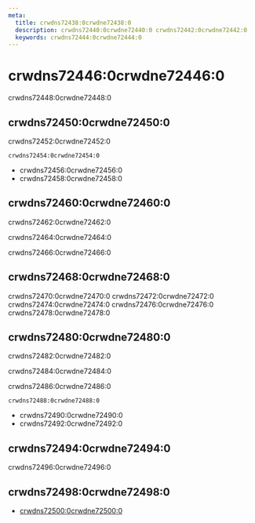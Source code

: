 ```yaml
---
meta:
  title: crwdns72438:0crwdne72438:0
  description: crwdns72440:0crwdne72440:0 crwdns72442:0crwdne72442:0
  keywords: crwdns72444:0crwdne72444:0
---
```


# crwdns72446:0crwdne72446:0
crwdns72448:0crwdne72448:0

<entry-ad />

## crwdns72450:0crwdne72450:0
crwdns72452:0crwdne72452:0

`crwdns72454:0crwdne72454:0`
- crwdns72456:0crwdne72456:0
- crwdns72458:0crwdne72458:0


## crwdns72460:0crwdne72460:0
crwdns72462:0crwdne72462:0

  crwdns72464:0crwdne72464:0

  crwdns72466:0crwdne72466:0

## crwdns72468:0crwdne72468:0
crwdns72470:0crwdne72470:0
<alert type="success">crwdns72472:0crwdne72472:0</alert>
<alert type="info">crwdns72474:0crwdne72474:0</alert>
<alert type="warning">crwdns72476:0crwdne72476:0</alert>
<alert type="error">crwdns72478:0crwdne72478:0</alert>

## crwdns72480:0crwdne72480:0
crwdns72482:0crwdne72482:0

  crwdns72484:0crwdne72484:0

  crwdns72486:0crwdne72486:0

  `crwdns72488:0crwdne72488:0`
  - crwdns72490:0crwdne72490:0
  - crwdns72492:0crwdne72492:0

## crwdns72494:0crwdne72494:0
crwdns72496:0crwdne72496:0

## crwdns72498:0crwdne72498:0
  - [crwdns72500:0crwdne72500:0]()

<backmatter />
